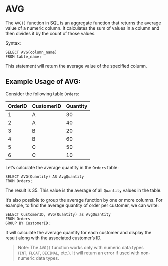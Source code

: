 
# AVG

The `AVG()` function in SQL is an aggregate function that returns the average value of a numeric column. It calculates the sum of values in a column and then divides it by the count of those values.

Syntax:

```
SELECT AVG(column_name)
FROM table_name;
```

This statement will return the average value of the specified column.

## Example Usage of AVG:

Consider the following table `Orders`:

|OrderID|CustomerID|Quantity|
|---|---|---|
|1|A|30|
|2|A|40|
|3|B|20|
|4|B|60|
|5|C|50|
|6|C|10|

Let’s calculate the average quantity in the `Orders` table:

```
SELECT AVG(Quantity) AS AvgQuantity
FROM Orders;
```

The result is 35. This value is the average of all `Quantity` values in the table.

It’s also possible to group the average function by one or more columns. For example, to find the average quantity of order per customer, we can write:

```
SELECT CustomerID, AVG(Quantity) as AvgQuantity
FROM Orders
GROUP BY CustomerID;
```

It will calculate the average quantity for each customer and display the result along with the associated customer’s ID.

> Note: The `AVG()` function works only with numeric data types (`INT`, `FLOAT`, `DECIMAL`, etc.). It will return an error if used with non-numeric data types.